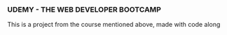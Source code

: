 ### UDEMY - THE WEB DEVELOPER BOOTCAMP
This is a project from the course mentioned above, made with code along
